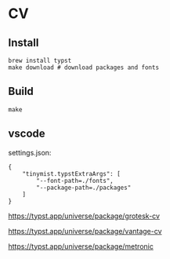 # CV

## Install

```
brew install typst
make download # download packages and fonts
```

## Build

```
make
```

## vscode

settings.json:
``` jsonc
{
    "tinymist.typstExtraArgs": [
        "--font-path=./fonts",
        "--package-path=./packages"
    ]
}
```

https://typst.app/universe/package/grotesk-cv

https://typst.app/universe/package/vantage-cv

https://typst.app/universe/package/metronic